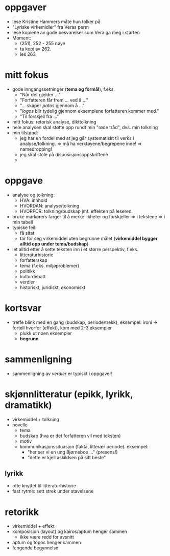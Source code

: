 # oppgaver


* lese Kristine Hammers måte hun tolker på
* "Lyriske virkemidler" fra Veras perm
* lese kopiene av gode besvarelser som Vera ga meg i starten
* Moment:
    * (251), 252 - 255 nøye
    * ta kopi av 262. 
    * les 263


# mitt fokus

* gode inngangssetninger (**tema og formål**), f.eks.
    * "Når det gjelder ..."
    * "Forfatteren får frem ... ved å ..."
    * "... skaper _patos_ gjennom å ..."
    * "_logos_ blir tydelig gjennom eksemplene forfatteren kommer med."
    * "Til forskjell fra ..."
* mitt fokus: retorisk analyse, dikttolkning
* hele analysen skal støtte opp rundt min "røde tråd", dvs. min tolkning
* min tilstand: 
    * jeg har en fordel med at jeg går systematiskt til verks i analyse/tolkning.
        => må ha verktøyene/begrepene inne!
        => namedropping!
    * jeg skal stole på disposisjonsoppskriftene
    * 


# oppgave

* analyse og tolkning:
    * HVA:      innhold
    * HVORDAN:  analyse/tolkning
    * HVORFOR:  tolkning/budskap
                jmf. effekten på leseren.
* bruke markørers farger til å merke likheter og forskjeller
    => i tekstene
    => i min tabell
* typiske feil:
    * få sitat
    * tar for seg virkemiddel uten begrunne målet (**virkemiddel bygger alltid opp under tema/budskap**)
* let alltid etter å sette teksten inn i et større perspektiv, f.eks.
    * litteraturhistorie
    * forfatterskap
    * tema (f.eks. miljøproblemer)
    * politikk
    * kulturdebatt
    * verdier
    * historiskt, juridiskt, økonomiskt



# kortsvar

* treffe blink med en gang (budskap, periode/trekk), eksempel: ironi -> fortell hvorfor (effekt), kom med 2-3 eksempler
    * plukk ut noen eksempler
    * **begrunn**

# sammenligning

* sammenligning av _verdier_ er typiskt i oppgaver!


# skjønnlitteratur (epikk, lyrikk, dramatikk)

* virkemiddel + tolkning
* novelle
    * tema
    * budskap (hva er det forfatteren vil med teksten)
    * motiv
    * kommunikasjonssituasjon (fakta, litterær periode). eksempel:
        * "her ser vi en ung Bjørneboe ..." (presens!)
        * "dette er kjell askildsen på sitt beste"

## lyrikk

* ofte knyttet til litteraturhistorie
* fast rytme: sett strek under stavelsene

# retorikk

* virkemiddel + effekt
* komposisjon (layout) og kairos/aptum henger sammen
    * ikke være redd for avsnitt
* aptum og topos henger sammen
* fengende begynnelse

